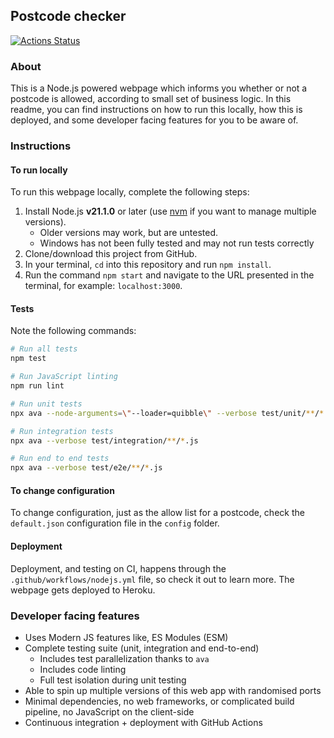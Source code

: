 ## Postcode checker

[![Actions Status](https://github.com/umaar/postcode-checker/workflows/Node%20CI/badge.svg)](https://github.com/umaar/postcode-checker/actions)

### About

This is a Node.js powered webpage which informs you whether or not a postcode is allowed, according to small set of business logic. In this readme, you can find instructions on how to run this locally, how this is deployed, and some developer facing features for you to be aware of.

### Instructions

#### To run locally

To run this webpage locally, complete the following steps:

1. Install Node.js **v21.1.0** or later (use [nvm](https://github.com/nvm-sh/nvm) if you want to manage multiple versions).
    - Older versions may work, but are untested.
    - Windows has not been fully tested and may not run tests correctly
2. Clone/download this project from GitHub.
3. In your terminal, `cd` into this repository and run `npm install`.
4. Run the command `npm start` and navigate to the URL presented in the terminal, for example: `localhost:3000`.

#### Tests

Note the following commands:

```sh
# Run all tests
npm test

# Run JavaScript linting
npm run lint

# Run unit tests
npx ava --node-arguments=\"--loader=quibble\" --verbose test/unit/**/*.js

# Run integration tests
npx ava --verbose test/integration/**/*.js

# Run end to end tests
npx ava --verbose test/e2e/**/*.js
```

#### To change configuration

To change configuration, just as the allow list for a postcode, check the `default.json` configuration file in the `config` folder.

#### Deployment

Deployment, and testing on CI, happens through the `.github/workflows/nodejs.yml` file, so check it out to learn more. The webpage gets deployed to Heroku.

### Developer facing features

-   Uses Modern JS features like, ES Modules (ESM)
-   Complete testing suite (unit, integration and end-to-end)
    -   Includes test parallelization thanks to `ava`
    -   Includes code linting
    -   Full test isolation during unit testing
-   Able to spin up multiple versions of this web app with randomised ports
-   Minimal dependencies, no web frameworks, or complicated build pipeline, no JavaScript on the client-side
-   Continuous integration + deployment with GitHub Actions
